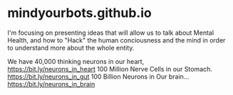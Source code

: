# mindyourbots.github.io

I'm focusing on presenting ideas that will allow us to talk about Mental Health, and how to "Hack" the human
conciousness and the mind in order to understand more about the whole entity.

We have 
40,000 thinking neurons in our heart, https://bit.ly/neurons_in_heart
100 Million Nerve Cells in our Stomach. https://bit.ly/neurons_in_gut
100 Billion Neurons in Our brain... https://bit.ly/neurons_in_brain

